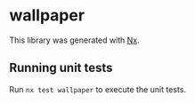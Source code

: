 # wallpaper

This library was generated with [Nx](https://nx.dev).

## Running unit tests

Run `nx test wallpaper` to execute the unit tests.
